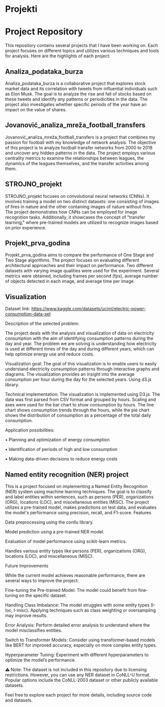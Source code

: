 # Projekti

# Project Repository

This repository contains several projects that I have been working on. Each project focuses on different topics and utilizes various techniques and tools for analysis. Here are the highlights of each project:

## Analiza_podataka_burza

Analiza_podataka_burza is a collaborative project that explores stock market data and its correlation with tweets from influential individuals such as Elon Musk. 
The goal is to analyze the rise and fall of stocks based on these tweets and identify any patterns or periodicities in the data. 
The project also investigates whether specific periods of the year have an impact on the value of shares.

## Jovanović_analiza_mreža_football_transfers

Jovanović_analiza_mreža_football_transfers is a project that combines my passion for football with my knowledge of network analysis. 
The objective of this project is to analyze football transfer networks from 2000 to 2018 and uncover any hidden patterns in the data. 
The project employs various centrality metrics to examine the relationships between leagues, the dynamics of the leagues themselves, and the transfer activities among them.

## STROJNO_projekt

STROJNO_projekt focuses on convolutional neural networks (CNNs). 
It involves training a model on two distinct datasets: 
one consisting of images of fires in nature and the other containing images of nature without fires. 
The project demonstrates how CNNs can be employed for image recognition tasks. 
Additionally, it showcases the concept of "transfer learning," where pre-trained models are utilized to recognize images based on prior experience.

## Projekt_prva_godina
Projekt_prva_godina aims to compare the performance of One Stage and Two Stage algorithms. The project focuses on evaluating different architectural approaches and their impact on performance. Two different datasets with varying image qualities were used for the experiment. Several metrics were obtained, including frames per second (fps), average number of objects detected in each image, and average time per image.

## Visualization
Dataset link: https://www.kaggle.com/datasets/uciml/electric-power-consumption-data-set

Description of the selected problem:


The project deals with the analysis and visualization of data on electricity consumption with the aim of identifying consumption patterns during the day and year. The problem we are solving is understanding how electricity is used at different times of the day and during different years, which can help optimize energy use and reduce costs.

Visualization goal:
The goal of this visualization is to enable users to easily understand electricity consumption patterns through interactive graphs and diagrams. The visualization provides an insight into the average consumption per hour during the day for the selected years. Using d3.js library.

Technical implementation:
The visualization is implemented using D3.js. The data was first parsed from CSV format and grouped by hours. Scaling and axes were used for the bar chart to show consumption by hours. The line chart shows consumption trends through the hours, while the pie chart shows the distribution of consumption as a percentage of the total daily consumption.

Application possibilities:

• Planning and optimization of energy consumption

• Identification of periods of high and low consumption

• Making data-driven decisions to reduce energy costs

## Named entity recognition (NER) project

This is a project focused on implementing a Named Entity Recognition (NER) system using machine learning techniques. The goal is to classify and label entities within sentences, such as persons (PER), organizations (ORG), locations (LOC), and miscellaneous entities (MISC). The project utilizes a pre-trained model, makes predictions on test data, and evaluates the model's performance using precision, recall, and F1-score.
Features

Data preprocessing using the conllu library.

Model prediction using a pre-trained NER model.

Evaluation of model performance using scikit-learn metrics.

Handles various entity types like persons (PER), organizations (ORG), locations (LOC), and miscellaneous (MISC).

Future Improvements

While the current model achieves reasonable performance, there are several ways to improve the project:

Fine-tuning the Pre-trained Model: The model could benefit from fine-tuning on the specific dataset.

Handling Class Imbalance: The model struggles with some entity types (I-loc, I-misc). Applying techniques such as class weighting or oversampling may improve results.

Error Analysis: Perform detailed error analysis to understand where the model misclassifies entities.

Switch to Transformer Models: Consider using transformer-based models like BERT for improved accuracy, especially on more complex entity types.

Hyperparameter Tuning: Experiment with different hyperparameters to optimize the model’s performance.

⚠️ Note: The dataset is not included in this repository due to licensing restrictions. However, you can use any NER dataset in CoNLL-U format. Popular options include the CoNLL-2003 dataset or other publicly available datasets.

Feel free to explore each project for more details, including source code and datasets.

